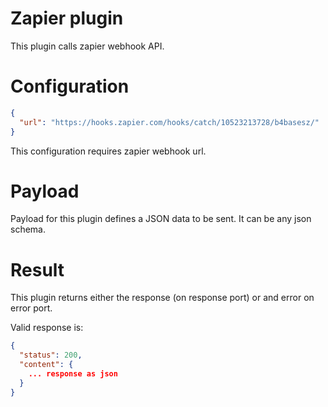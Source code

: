 # Zapier plugin

This plugin calls zapier webhook API.

# Configuration

```json
{
  "url": "https://hooks.zapier.com/hooks/catch/10523213728/b4basesz/"
}
```

This configuration requires zapier webhook url.

# Payload

Payload for this plugin defines a JSON data to be sent. It can be any json schema.

# Result

This plugin returns either the response (on response port) or and error on error port.

Valid response is:

```json
{
  "status": 200,
  "content": {
    ... response as json
  }
}
```